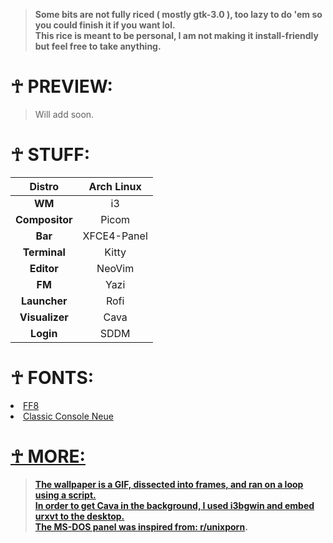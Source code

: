 > **Some bits are not fully riced ( mostly gtk-3.0 ), too lazy to do 'em so you could finish it if you want lol.** <br>
> **This rice is meant to be personal, I am not making it install-friendly but feel free to take anything.**

# ☥ PREVIEW:
> Will add soon.

# ☥ STUFF:
|   **Distro**   |  Arch Linux |
|:--------------:|:-----------:|
|     **WM**     |      i3     |
| **Compositor** |    Picom    |
|     **Bar**    | XFCE4-Panel |
|  **Terminal**  |    Kitty    |
|   **Editor**   |    NeoVim   |
|     **FM**     |     Yazi    |
|  **Launcher**  |     Rofi    |
| **Visualizer** |     Cava    |
|    **Login**   |     SDDM    |

# ☥ FONTS:
<li><a href="https://github.com/rustyworks/my-programming-font/raw/master/FF8.ttf">FF8</a></li>
<li><a href="http://webdraft.hu/fonts/classic-console/fonts/clacon2.ttf">Classic Console Neue</li>

# ☥ MORE:
> **The wallpaper is a GIF, dissected into frames, and ran on a loop using a script.** <br>
> **In order to get Cava in the background, I used i3bgwin and embed urxvt to the desktop.** <br>
> **The MS-DOS panel was inspired from: <a href="https://www.reddit.com/r/unixporn/comments/t0jhd1/xfce_thoughts_on_my_retro_msdos_theme/#lightbox">r/unixporn</a>.**
